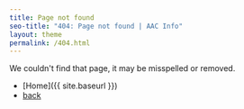 ```yaml
---
title: Page not found
seo-title: "404: Page not found | AAC Info"
layout: theme
permalink: /404.html
---
```


We couldn't find that page, it may be misspelled or removed.

* [Home]({{ site.baseurl }})
* [back](javascript:history.back())